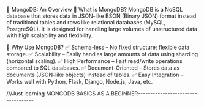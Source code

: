 📌 MongoDB: An Overview
🔹 What is MongoDB?
MongoDB is a NoSQL database that stores data in JSON-like BSON (Binary JSON) format instead of traditional tables and rows like relational databases (MySQL, PostgreSQL). It is designed for handling large volumes of unstructured data with high scalability and flexibility.

🚀 Why Use MongoDB?
✅ Schema-less – No fixed structure; flexible data storage.
✅ Scalability – Easily handles large amounts of data using sharding (horizontal scaling).
✅ High Performance – Fast read/write operations compared to SQL databases.
✅ Document-Oriented – Stores data as documents (JSON-like objects) instead of tables.
✅ Easy Integration – Works well with Python, Flask, Django, Node.js, Java, etc.

///Just learning MONGODB BASICS AS A BEGINNER-----------------------------------

